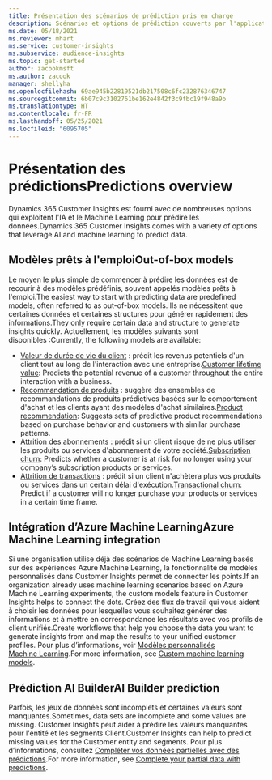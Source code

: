 ```yaml
---
title: Présentation des scénarios de prédiction pris en charge
description: Scénarios et options de prédiction couverts par l'application Dynamics 365 Customer Insights.
ms.date: 05/18/2021
ms.reviewer: mhart
ms.service: customer-insights
ms.subservice: audience-insights
ms.topic: get-started
author: zacookmsft
ms.author: zacook
manager: shellyha
ms.openlocfilehash: 69ae945b22819521db217508c6fc232876346747
ms.sourcegitcommit: 6b07c9c3102761be162e4842f3c9fbc19f948a9b
ms.translationtype: HT
ms.contentlocale: fr-FR
ms.lasthandoff: 05/25/2021
ms.locfileid: "6095705"
---
```

# <a name="predictions-overview"></a><span data-ttu-id="0ca2c-103">Présentation des prédictions</span><span class="sxs-lookup"><span data-stu-id="0ca2c-103">Predictions overview</span></span>

<span data-ttu-id="0ca2c-104">Dynamics 365 Customer Insights est fourni avec de nombreuses options qui exploitent l'IA et le Machine Learning pour prédire les données.</span><span class="sxs-lookup"><span data-stu-id="0ca2c-104">Dynamics 365 Customer Insights comes with a variety of options that leverage AI and machine learning to predict data.</span></span> 

## <a name="out-of-box-models"></a><span data-ttu-id="0ca2c-105">Modèles prêts à l'emploi</span><span class="sxs-lookup"><span data-stu-id="0ca2c-105">Out-of-box models</span></span>

<span data-ttu-id="0ca2c-106">Le moyen le plus simple de commencer à prédire les données est de recourir à des modèles prédéfinis, souvent appelés modèles prêts à l'emploi.</span><span class="sxs-lookup"><span data-stu-id="0ca2c-106">The easiest way to start with predicting data are predefined models, often referred to as out-of-box models.</span></span> <span data-ttu-id="0ca2c-107">Ils ne nécessitent que certaines données et certaines structures pour générer rapidement des informations.</span><span class="sxs-lookup"><span data-stu-id="0ca2c-107">They only require certain data and structure to generate insights quickly.</span></span> <span data-ttu-id="0ca2c-108">Actuellement, les modèles suivants sont disponibles :</span><span class="sxs-lookup"><span data-stu-id="0ca2c-108">Currently, the following models are available:</span></span> 
- <span data-ttu-id="0ca2c-109">[Valeur de durée de vie du client](predict-customer-lifetime-value.md) : prédit les revenus potentiels d'un client tout au long de l'interaction avec une entreprise.</span><span class="sxs-lookup"><span data-stu-id="0ca2c-109">[Customer lifetime value](predict-customer-lifetime-value.md): Predicts the potential revenue of a customer throughout the entire interaction with a business.</span></span> 
- <span data-ttu-id="0ca2c-110">[Recommandation de produits](predict-product-recommendation.md) : suggère des ensembles de recommandations de produits prédictives basées sur le comportement d'achat et les clients ayant des modèles d'achat similaires.</span><span class="sxs-lookup"><span data-stu-id="0ca2c-110">[Product recommendation](predict-product-recommendation.md): Suggests sets of predictive product recommendations based on purchase behavior and customers with similar purchase patterns.</span></span>
- <span data-ttu-id="0ca2c-111">[Attrition des abonnements](predict-subscription-churn.md) : prédit si un client risque de ne plus utiliser les produits ou services d'abonnement de votre société.</span><span class="sxs-lookup"><span data-stu-id="0ca2c-111">[Subscription churn](predict-subscription-churn.md): Predicts whether a customer is at risk for no longer using your company’s subscription products or services.</span></span>
- <span data-ttu-id="0ca2c-112">[Attrition de transactions](predict-transactional-churn.md) : prédit si un client n'achètera plus vos produits ou services dans un certain délai d'exécution.</span><span class="sxs-lookup"><span data-stu-id="0ca2c-112">[Transactional churn](predict-transactional-churn.md): Predict if a customer will no longer purchase your products or services in a certain time frame.</span></span>

## <a name="azure-machine-learning-integration"></a><span data-ttu-id="0ca2c-113">Intégration d’Azure Machine Learning</span><span class="sxs-lookup"><span data-stu-id="0ca2c-113">Azure Machine Learning integration</span></span>

<span data-ttu-id="0ca2c-114">Si une organisation utilise déjà des scénarios de Machine Learning basés sur des expériences Azure Machine Learning, la fonctionnalité de modèles personnalisés dans Customer Insights permet de connecter les points.</span><span class="sxs-lookup"><span data-stu-id="0ca2c-114">If an organization already uses machine learning scenarios based on Azure Machine Learning experiments, the custom models feature in Customer Insights helps to connect the dots.</span></span> <span data-ttu-id="0ca2c-115">Créez des flux de travail qui vous aident à choisir les données pour lesquelles vous souhaitez générer des informations et à mettre en correspondance les résultats avec vos profils de client unifiés.</span><span class="sxs-lookup"><span data-stu-id="0ca2c-115">Create workflows that help you choose the data you want to generate insights from and map the results to your unified customer profiles.</span></span> <span data-ttu-id="0ca2c-116">Pour plus d’informations, voir [Modèles personnalisés Machine Learning](custom-models.md).</span><span class="sxs-lookup"><span data-stu-id="0ca2c-116">For more information, see [Custom machine learning models](custom-models.md).</span></span>

## <a name="ai-builder-prediction"></a><span data-ttu-id="0ca2c-117">Prédiction AI Builder</span><span class="sxs-lookup"><span data-stu-id="0ca2c-117">AI Builder prediction</span></span>

<span data-ttu-id="0ca2c-118">Parfois, les jeux de données sont incomplets et certaines valeurs sont manquantes.</span><span class="sxs-lookup"><span data-stu-id="0ca2c-118">Sometimes, data sets are incomplete and some values are missing.</span></span> <span data-ttu-id="0ca2c-119">Customer Insights peut aider à prédire les valeurs manquantes pour l'entité et les segments Client.</span><span class="sxs-lookup"><span data-stu-id="0ca2c-119">Customer Insights can help to predict missing values for the Customer entity and segments.</span></span> <span data-ttu-id="0ca2c-120">Pour plus d’informations, consultez [Compléter vos données partielles avec des prédictions](predictions.md).</span><span class="sxs-lookup"><span data-stu-id="0ca2c-120">For more information, see [Complete your partial data with predictions](predictions.md).</span></span>
